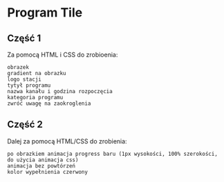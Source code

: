 # Program Tile


## Część 1 

Za pomocą HTML i CSS do zrobioenia: 
	
    obrazek
	gradient na obrazku
	logo stacji
	tytył programu
	nazwa kanału i godzina rozpoczęcia
	kategoria programu
	zwróć uwagę na zaokroglenia
	
## Część 2

Dalej za pomocą HTML/CSS do zrobienia:

    po obrazkiem animacja progress baru (1px wysokości, 100% szerokości, do użycia animacja css)
    animacja bez powtórzeń
    kolor wypełnienia czerwony